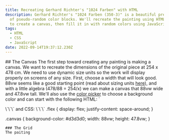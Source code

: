 ```yaml
---
title: Recreating Gerhard Richter's "1024 Farben" with HTML
description: Gerhard Richter's "1024 Farben (350-3)" is a beautiful presentation
  of pseudo-random color blocks. We'll recreate the painting using HTML's Grid
  to create a canvas, then fill it in with random colors using JavaScript.
tags:
  - HTML
  - CSS
  - JavaScript
date: 2022-09-14T19:37:12.230Z
---
```

\#﻿# The Canvas
The first step toward creating any painting is making a canvas. We want to recreate the dimensions of the original piece at 254 x 478 cm. We need to use dynamic size units so the work will display properly on screens of any size. First, choose a width that will look good. 88vw seems like a good starting point (read about sizing units [here](https://developer.mozilla.org/en-US/docs/Learn/CSS/Building_blocks/Values_and_units)), and with a little algebra  (478/88 = 254/x) we can make a canvas that 88vw wide and 47.8vw tall. We'll also use the [color picker](https://developer.mozilla.org/en-US/docs/Web/CSS/CSS_Colors/Color_picker_tool) to choose a background color and can start with the following HTML:
`﻿

<div class="flex">
 <div class="canvas"></div>
</div>
\`﻿\`\`
and CSS:
\`﻿\`\`
.flex {
    display: flex;
    justify-content: space-around;
}

.canvas {
    background-color: #d3d3d0;
    width: 88vw;
    height: 47.8vw;
}

```
#﻿## The Grid
T﻿he paiting
```